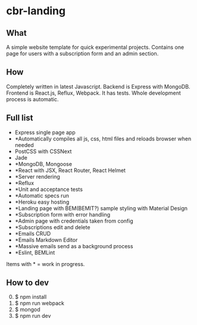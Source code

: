 # cbr-landing

## What
A simple website template for quick experimental projects. Contains one page for users with a subscription form and an admin section.

## How
Completely written in latest Javascript. Backend is Express with MongoDB. Frontend is React.js, Reflux, Webpack. It has tests. Whole development process is automatic.

## Full list
- Express single page app
- *Automatically compiles all js, css, html files and reloads browser when needed
- PostCSS with CSSNext
- Jade
- *MongoDB, Mongoose
- *React with JSX, React Router, React Helmet
- *Server rendering
- *Reflux
- *Unit and acceptance tests
- *Automatic specs run
- *Heroku easy hosting
- *Landing page with BEM(BEMIT?) sample styling with Material Design
- *Subscription form with error handling
- *Admin page with credentials taken from config
- *Subscriptions edit and delete
- *Emails CRUD
- *Emails Markdown Editor
- *Massive emails send as a background process
- *Eslint, BEMLint

Items with * = work in progress.
 
## How to dev
0. $ npm install
1. $ npm run webpack
2. $ mongod
3. $ npm run dev
